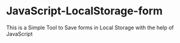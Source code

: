 # JavaScript-LocalStorage-form

This is a Simple Tool to Save forms in Local Storage with the help of JavaScript
